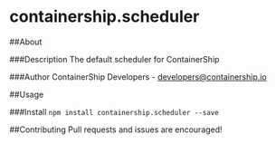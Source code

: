 containership.scheduler
==================

##About

###Description
The default scheduler for ContainerShip

###Author
ContainerShip Developers - developers@containership.io

##Usage

###Install
`npm install containership.scheduler --save`

##Contributing
Pull requests and issues are encouraged!

